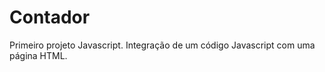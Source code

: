 # Contador

Primeiro projeto Javascript. Integração de um código Javascript com uma página HTML.



